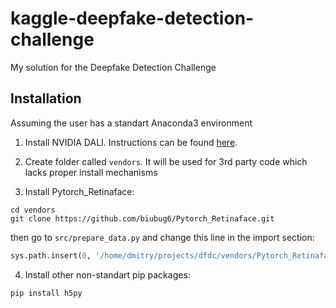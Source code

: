 # kaggle-deepfake-detection-challenge
My solution for the Deepfake Detection Challenge

## Installation
Assuming the user has a standart Anaconda3 environment
1. Install NVIDIA DALI. Instructions can be found [here](https://docs.nvidia.com/deeplearning/sdk/dali-developer-guide/docs/installation.html).

2. Create folder called `vendors`. It will be used for 3rd party code which lacks proper install mechanisms

3. Install Pytorch_Retinaface:
```
cd vendors
git clone https://github.com/biubug6/Pytorch_Retinaface.git
```
then go to `src/prepare_data.py` and change this line in the import section:
```python
sys.path.insert(0, '/home/dmitry/projects/dfdc/vendors/Pytorch_Retinaface')
```

4. Install other non-standart pip packages:
```
pip install h5py
```
